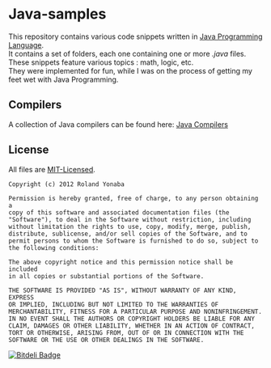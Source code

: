 Java-samples
============

This repository contains various code snippets written in [Java Programming Language](http://en.wikipedia.org/wiki/Java_%28programming_language%29).<br/>
It contains a set of folders, each one containing one or more *.java* files. These snippets feature various topics : math, logic, etc. <br/>
They were implemented for fun, while I was on the process of getting my feet wet with Java Programming.


## Compilers ##
A collection of Java compilers can be found here:
[Java Compilers](http://en.wikipedia.org/wiki/List_of_compilers#Java_compilers)

## License ##
All files are [MIT-Licensed](http://www.opensource.org/licenses/mit-license.php).

    Copyright (c) 2012 Roland Yonaba

    Permission is hereby granted, free of charge, to any person obtaining a
    copy of this software and associated documentation files (the
    "Software"), to deal in the Software without restriction, including
    without limitation the rights to use, copy, modify, merge, publish,
    distribute, sublicense, and/or sell copies of the Software, and to
    permit persons to whom the Software is furnished to do so, subject to
    the following conditions:

    The above copyright notice and this permission notice shall be included
    in all copies or substantial portions of the Software.

    THE SOFTWARE IS PROVIDED "AS IS", WITHOUT WARRANTY OF ANY KIND, EXPRESS
    OR IMPLIED, INCLUDING BUT NOT LIMITED TO THE WARRANTIES OF
    MERCHANTABILITY, FITNESS FOR A PARTICULAR PURPOSE AND NONINFRINGEMENT.
    IN NO EVENT SHALL THE AUTHORS OR COPYRIGHT HOLDERS BE LIABLE FOR ANY
    CLAIM, DAMAGES OR OTHER LIABILITY, WHETHER IN AN ACTION OF CONTRACT,
    TORT OR OTHERWISE, ARISING FROM, OUT OF OR IN CONNECTION WITH THE
    SOFTWARE OR THE USE OR OTHER DEALINGS IN THE SOFTWARE.


[![Bitdeli Badge](https://d2weczhvl823v0.cloudfront.net/Yonaba/java-samples/trend.png)](https://bitdeli.com/free "Bitdeli Badge")


